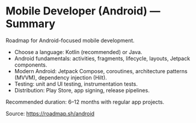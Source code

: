 # Mobile Developer (Android) — Summary

Roadmap for Android-focused mobile development.

- Choose a language: Kotlin (recommended) or Java.
- Android fundamentals: activities, fragments, lifecycle, layouts, Jetpack components.
- Modern Android: Jetpack Compose, coroutines, architecture patterns (MVVM), dependency injection (Hilt).
- Testing: unit and UI testing, instrumentation tests.
- Distribution: Play Store, app signing, release pipelines.

Recommended duration: 6–12 months with regular app projects.

Source: https://roadmap.sh/android

